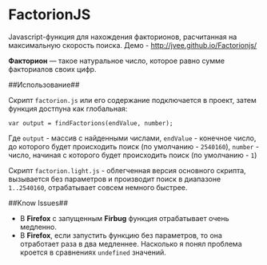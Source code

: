 FactorionJS
=============

Javascript-функция для нахождения факторионов, расчитанная на максимальную скорость поиска. Демо - <http://jvee.github.io/Factorionjs/>

**Факторион** — такое натуральное число, которое равно сумме факториалов своих цифр.

##Использование##

Скрипт `factorion.js` или его содержание подключается в проект, затем функция достпуна как глобальная:
````
var output = findFactorions(endValue, number);
````

Где `output` - массив с найденными числами,  `endValue` - конечное число, до которого будет происходить поиск (по умолчанию - `2540160`), `number` - число, начиная с которого будет происходить поиск (по умолчанию - `1`)

Скрипт `factorion.light.js` - облегченная версия основного скрипта, вызывается без параметров и производит поиск в диапазоне `1..2540160`, отрабатывает совсем немного быстрее.

##Know Issues##

- В **Firefox** c запущенным **Firbug** функция отрабатывает очень медленно.
- В **Firefox**, если запустить функцию без параметров, то она отработает раза в два медленнее. Насколько я понял проблема кроется в сравнениях `undefined` значений.

